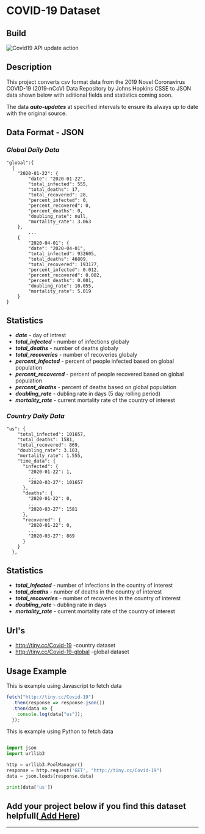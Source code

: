 # COVID-19 Dataset

## **Build**

![Covid19 API update action](https://github.com/TuTomasz/Covid19-API/workflows/Covid19%20API%20update%20action/badge.svg)

## **Description**

This project converts csv format data from the 2019 Novel Coronavirus COVID-19 (2019-nCoV) Data Repository by Johns Hopkins CSSE to JSON data shown below with aditional fields and statistics coming soon.

The data **_auto-updates_** at specified intervals to ensure its always up to date with the original source.

## **Data Format - JSON**

### **_Global Daily Data_**

```YML
"global":{
  {
	"2020-01-22": {
		"date": "2020-01-22",
		"total_infected": 555,
		"total_deaths": 17,
		"total_recovered": 28,
		"percent_infected": 0,
		"percent_recovered": 0,
		"percent_deaths": 0,
		"doubling_rate": null,
		"mortality_rate": 3.063
	},
		...
	{
		"2020-04-01": {
		"date": "2020-04-01",
		"total_infected": 932605,
		"total_deaths": 46809,
		"total_recovered": 193177,
		"percent_infected": 0.012,
		"percent_recovered": 0.002,
		"percent_deaths": 0.001,
		"doubling_rate": 10.055,
		"mortality_rate": 5.019
	}
}
```

## **Statistics**

- **_date_** - day of intrest
- **_total_infected_** - number of infections globaly
- **_total_deaths_** - number of deaths globaly
- **_total_recoveries_** - number of recoveries globaly
- **_percent_infected_** - percent of people infected based on global population
- **_percent_recovered_** - percent of people recovered based on global population
- **_percent_deaths_** - percent of deaths based on global population
- **_doubling_rate_** - dubling rate in days (5 day rolling period)
- **_mortality_rate_** - current mortality rate of the country of interest

### **_Country Daily Data_**

```YML
"us": {
    "total_infected": 101657,
    "total_deaths": 1581,
    "total_recovered": 869,
    "doubling_rate": 3.103,
    "mortality_rate": 1.555,
    "time_data": {
      "infected": {
        "2020-01-22": 1,
        ...
        "2020-03-27": 101657
      },
      "deaths": {
        "2020-01-22": 0,
        ...
        "2020-03-27": 1581
      },
      "recovered": {
        "2020-01-22": 0,
        ...
        "2020-03-27": 869
      }
    }
  },
```

## **Statistics**

- **_total_infected_** - number of infections in the country of interest
- **_total_deaths_** - number of deaths in the country of interest
- **_total_recoveries_** - number of recoveries in the country of interest
- **_doubling_rate_** - dubling rate in days
- **_mortality_rate_** - current mortality rate of the country of interest

## **Url's**

- http://tiny.cc/Covid-19 -country dataset
- http://tiny.cc/Covid-19-global -global dataset

## **Usage Example**

This is example using Javascript to fetch data

```javascript
fetch("http://tiny.cc/Covid-19")
  .then(response => response.json())
  .then(data => {
    console.log(data["us"]);
  });
```

This is example using Python to fetch data

```python

import json
import urllib3

http = urllib3.PoolManager()
response = http.request('GET', "http://tiny.cc/Covid-19")
data = json.loads(response.data)

print(data['us'])

```

## Add your project below if you find this dataset helpfull([ Add Here](https://github.com/TuTomasz/Covid19-API/edit/master/README.md))

---
